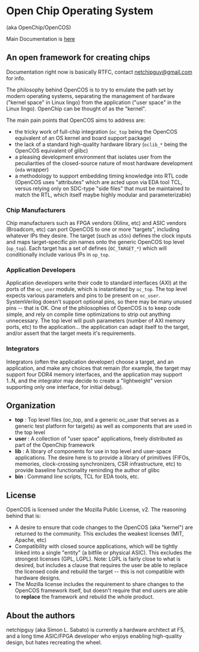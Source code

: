 # Open Chip Operating System
(aka OpenChip/OpenCOS)

Main Documentation is [here](docs/README.md)

## An open framework for creating chips

Documentation right now is basically RTFC, contact netchipguy@gmail.com for info.

The philosophy behind OpenCOS is to try to emulate the path set by modern operating systems, separating the management of hardware ("kernel space" in Linux lingo) from the application ("user space" in the Linux lingo).  OpenChip can be thought of as the "kernel".

The main pain points that OpenCOS aims to address are:

- the tricky work of full-chip integration (`oc_top` being the OpenCOS equivalent of an OS kernel and board support package)
- the lack of a standard high-quality hardware library (`oclib_*` being the OpenCOS equivalent of glibc)
- a pleasing development environment that isolates user from the peculiarities of the closed-source nature of most hardware development (`eda` wrapper)
- a methodology to support embedding timing knowledge into RTL code (OpenCOS uses "attributes" which are acted upon via EDA tool TCL, versus relying only on SDC-type "side files" that must be maintained to match the RTL, which itself maybe highly modular and parameterizable)

### Chip Manufacturers
Chip manufacturers such as FPGA vendors (Xilinx, etc) and ASIC vendors (Broadcom, etc) can port OpenCOS to one or more "targets", including whatever IPs they desire.  The target (such as `u55n`) defines the clock inputs and maps target-specific pin names onto the generic OpenCOS top level (`op_top`).  Each target has a set of defines (`OC_TARGET_*`) which will conditionally include various IPs in `op_top`.

### Application Developers
Application developers write their code to standard interfaces (AXI) at the ports of the `oc_user` module, which is instantiated by `oc_top`.  The top level expects various parameters and pins to be present on `oc_user`.  SystemVerilog doesn't support optional pins, so there may be many unused pins -- that is OK.  One of the philosophies of OpenCOS is to keep code simple, and rely on compile time optimizations to strip out anything unnecessary.  The top level will push parameters (number of AXI memory ports, etc) to the application... the application can adapt itself to the target, and/or assert that the target meets it's requirements.

### Integrators
Integrators (often the application developer) choose a target, and an application, and make any choices that remain (for example, the target may support four DDR4 memory interfaces, and the application may support 1..N, and the integrator may decide to create a "lightweight" version supporting only one interface, for initial debug).

## Organization
- **top** : Top level files (oc_top, and a generic oc_user that serves as a generic test platform for targets) as well as components that are used in the top level
- **user** : A collection of "user space" applications, freely distributed as part of the OpenChip framework
- **lib** : A library of components for use in top level and user-space applications.  The desire here is to provide a library of primitives (FIFOs, memories, clock-crossing synchronizers, CSR infrastructure, etc) to provide baseline functionality reminding the author of glibc
- **bin** : Command line scripts, TCL for EDA tools, etc.

## License
OpenCOS is licensed under the Mozilla Public License, v2.  The reasoning behind that is:

- A desire to ensure that code changes to the OpenCOS (aka "kernel") are returned to the community.  This excludes the weakest licenses (MIT, Apache, etc)
- Compatibility with closed source applications, which will be tightly linked into a single "entity" (a bitfile or physical ASIC).  This excludes the strongest licenses (GPL, LGPL).  Note: LGPL is fairly close to what is desired, but includes a clause that requires the user be able to replace the licensed code and rebuild the target -- this is not compatible with hardware designs.
- The Mozilla license includes the requirement to share changes to the OpenCOS framework itself, but doesn't require that end users are able to **replace** the framework and rebuild the whole product.

## About the authors
netchipguy (aka Simon L. Sabato) is currently a hardware architect at F5, and a long time ASIC/FPGA developer who enjoys enabling high-quality design, but hates recreating the wheel.  
